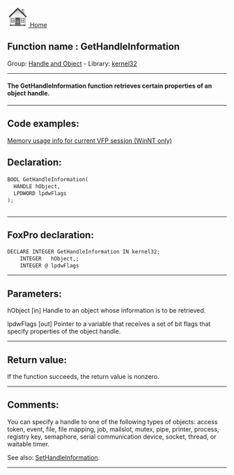 [<img src="../../images/home.png"> Home ](https://github.com/VFPX/Win32API)  

## Function name : GetHandleInformation
Group: [Handle and Object](../../functions_group.md#Handle_and_Object)  -  Library: [kernel32](../../Libraries.md#kernel32)  
***  


#### The GetHandleInformation function retrieves certain properties of an object handle.
***  


## Code examples:
[Memory usage info for current VFP session (WinNT only)](../../samples/sample_172.md)  

## Declaration:
```foxpro  
BOOL GetHandleInformation(
  HANDLE hObject,
  LPDWORD lpdwFlags
);
  
```  
***  


## FoxPro declaration:
```foxpro  
DECLARE INTEGER GetHandleInformation IN kernel32;
	INTEGER   hObject,;
	INTEGER @ lpdwFlags  
```  
***  


## Parameters:
hObject 
[in] Handle to an object whose information is to be retrieved.

lpdwFlags 
[out] Pointer to a variable that receives a set of bit flags that specify properties of the object handle.   
***  


## Return value:
If the function succeeds, the return value is nonzero.  
***  


## Comments:
You can specify a handle to one of the following types of objects: access token, event, file, file mapping, job, mailslot, mutex, pipe, printer, process, registry key, semaphore, serial communication device, socket, thread, or waitable timer.  
  
See also: [SetHandleInformation](../kernel32/SetHandleInformation.md).  
  
***  

